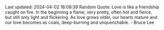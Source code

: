 Last updated: 2024-04-02 18:08:39
Random Quote: Love is like a friendship caught on fire. In the beginning a flame, very pretty, often hot and fierce, but still only light and flickering. As love grows older, our hearts mature and our love becomes as coals, deep-burning and unquenchable. - Bruce Lee